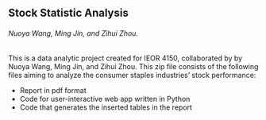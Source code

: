 ## Stock Statistic Analysis 
######  Nuoya Wang, Ming Jin, and Zihui Zhou.
This is a data analytic project created for IEOR 4150, collaborated by by Nuoya Wang, Ming Jin, and Zihui Zhou.
This zip file consists of the following files aiming to analyze the consumer staples industries’ stock performance:

- Report in pdf format
- Code for user-interactive web app written in Python
- Code that generates the inserted tables in the report

